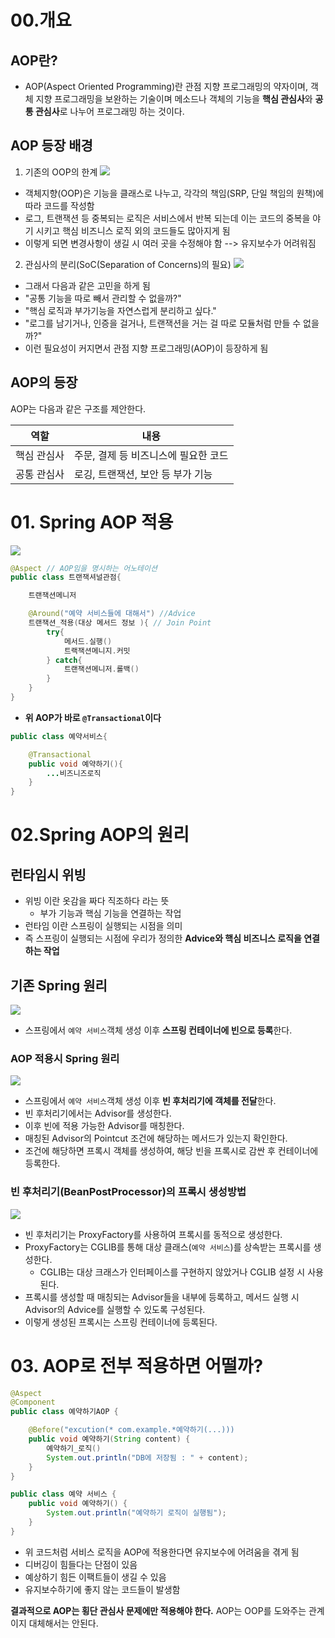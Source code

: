
# 00.개요
## AOP란?
- AOP(Aspect Oriented Programming)란 관점 지향 프로그래밍의 약자이며, 객체 지향 프로그래밍을 보완하는 기술이며 메소드나 객체의 기능을 **핵심 관심사**와 **공통 관심사**로 나누어 프로그래밍 하는 것이다. 

## AOP 등장 배경

1. 기존의 OOP의 한계
![](https://velog.velcdn.com/images/cod0216/post/638440da-937f-4cc7-98cd-934da8d4947c/image.png)

  - 객체지향(OOP)은 기능을 클래스로 나누고, 각각의 책임(SRP, 단일 책임의 원책)에 따라 코드를 작성함
  - 로그, 트랜잭션 등 중복되는 로직은 서비스에서 반복 되는데 이는 코드의 중복을 야기 시키고 핵심 비즈니스 로직 외의 코드들도 많아지게 됨
  - 이렇게 되면 변경사항이 생길 시 여러 곳을 수정해야 함 --> 유지보수가 어려워짐

2. 관심사의 분리(SoC(Separation of Concerns)의 필요)
![](https://velog.velcdn.com/images/cod0216/post/167f0749-4df2-4c5a-88da-01a88260ceb4/image.png)
- 그래서 다음과 같은 고민을 하게 됨
- "공통 기능을 따로 빼서 관리할 수 없을까?"
- "핵심 로직과 부가기능을 자연스럽게 분리하고 싶다."
- "로그를 남기거나, 인증을 걸거나, 트랜잭션을 거는 걸 따로 모듈처럼 만들 수 없을까?"
- 이런 필요성이 커지면서 관점 지향 프로그래밍(AOP)이 등장하게 됨

## AOP의 등장

AOP는 다음과 같은 구조를 제안한다.

| 역할     | 내용                                      |
| ------ | --------------------------------------- |
| 핵심 관심사 | 주문, 결제 등 비즈니스에 필요한 코드                   |
| 공통 관심사 | 로깅, 트랜잭션, 보안 등 부가 기능                    |

# 01. Spring AOP 적용

![](https://velog.velcdn.com/images/cod0216/post/ae77cb69-95a0-46f0-941e-8317a8b1ecae/image.png)
```java
@Aspect // AOP임을 명시하는 어노테이션
public class 트랜잭셔널관점{

	트랜잭션메니저

	@Around("예약 서비스들에 대해서") //Advice
	트랜잭션_적용(대상 메서드 정보 ){ // Join Point
		try{
			메서드.실행()
			트랙잭션메니지.커밋
		} catch{
			트랜잭션메니저.롤백()
		}
	}
}
```

- **위 AOP가 바로 `@Transactional`이다**
```java
public class 예약서비스{

	@Transactional
	public void 예약하기(){
		...비즈니즈로직
	}
}
```


# 02.Spring AOP의 원리

## 런타임시 위빙
- 위빙 이란 옷감을 짜다 직조하다 라는 뜻
	- 부가 기능과 핵심 기능을 연결하는 작업
- 런타임 이란 스프링이 실행되는 시점을 의미
- 즉 스프링이 실행되는 시점에 우리가 정의한 **Advice와 핵심 비즈니스 로직을 연결하는 작업**

## 기존 Spring 원리
![](https://velog.velcdn.com/images/cod0216/post/cf147176-d321-41ae-b4cc-ff1d1decaee2/image.png)
- 스프링에서 `예약 서비스`객체 생성 이후 **스프링 컨테이너에 빈으로 등록**한다.

### AOP 적용시 Spring 원리

![](https://velog.velcdn.com/images/cod0216/post/66b10212-c84c-41d2-b0be-673751399c97/image.png)
- 스프링에서 `예약 서비스`객체 생성 이후 **빈 후처리기에 객체를 전달**한다.
-  빈 후처리기에서는 Advisor를 생성한다.
- 이후 빈에 적용 가능한 Advisor를 매칭한다.
- 매칭된 Advisor의 Pointcut 조건에 해당하는 메서드가 있는지 확인한다.
- 조건에 해당하면 프록시 객체를 생성하여, 해당 빈을 프록시로 감싼 후 컨테이너에 등록한다.

### 빈 후처리기(BeanPostProcessor)의 프록시 생성방법
![](https://velog.velcdn.com/images/cod0216/post/264d0d64-e533-425f-a2cc-d3c9a700b350/image.png)
- 빈 후처리기는 ProxyFactory를 사용하여 프록시를 동적으로 생성한다.
- ProxyFactory는 CGLIB를 통해 대상 클래스(`예약 서비스`)를 상속받는 프록시를 생성한다.
  - CGLIB는 대상 크래스가 인터페이스를 구현하지 않았거나 CGLIB 설정 시 사용된다.
- 프록시를 생성할 때 매칭되는 Advisor들을 내부에 등록하고, 메서드 실행 시 Advisor의 Advice를 실행할 수 있도록 구성된다.
- 이렇게 생성된 프록시는 스프링 컨테이너에 등록된다.

# 03. AOP로 전부 적용하면 어떨까?
```java
@Aspect
@Component
public class 예약하기AOP {

	@Before("excution(* com.example.*예약하기(...)))
	public void 예약하기(String content) {
		예약하기_로직()
		System.out.println("DB에 저장됨 : " + content);
	}
}

public class 예약 서비스 {
	public void 예약하기() {
		System.out.println("예약하기 로직이 실행됨");
	}
}
```

- 위 코드처럼 서비스 로직을 AOP에 적용한다면 유지보수에 어려움을 겪게 됨
- 디버깅이 힘들다는 단점이 있음
- 예상하기 힘든 이팩트들이 생길 수 있음
- 유지보수하기에 좋지 않는 코드들이 발생함

**결과적으로 AOP는 횡단 관심사 문제에만 적용해야 한다.** AOP는 OOP를 도와주는 관계이지 대체해서는 안된다.
